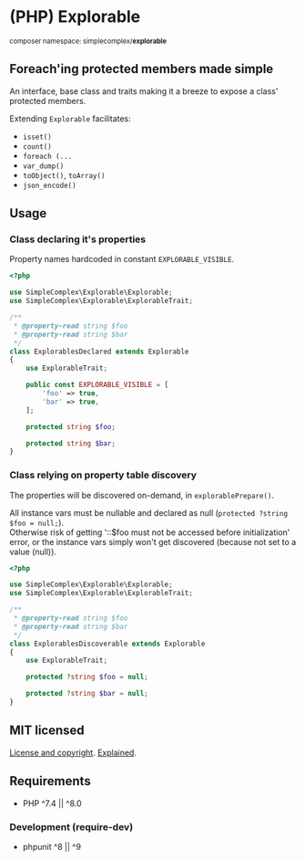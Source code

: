 # (PHP) Explorable
<small>composer namespace: simplecomplex/**explorable**</small>

## Foreach'ing protected members made simple

An interface, base class and traits making it a breeze to expose a class'
protected members.

Extending `Explorable` facilitates:
- `isset()`
- `count()`
- `foreach (...`
- `var_dump()`
- `toObject()`, `toArray()`
- `json_encode()`

## Usage

### Class declaring it's properties
Property names hardcoded in constant `EXPLORABLE_VISIBLE`.
```php
<?php

use SimpleComplex\Explorable\Explorable;
use SimpleComplex\Explorable\ExplorableTrait;

/**
 * @property-read string $foo
 * @property-read string $bar
 */
class ExplorablesDeclared extends Explorable
{
    use ExplorableTrait;

    public const EXPLORABLE_VISIBLE = [
        'foo' => true,
        'bar' => true,
    ];

    protected string $foo;

    protected string $bar;
}
```

### Class relying on property table discovery
The properties will be discovered on-demand, in `explorablePrepare()`.

All instance vars must be nullable and declared as null
(`protected ?string $foo = null;`).<br>
Otherwise risk of getting '::$foo must not be accessed before initialization'
error, or the instance vars simply won't get discovered (because not set to a value (null)).

```php
<?php

use SimpleComplex\Explorable\Explorable;
use SimpleComplex\Explorable\ExplorableTrait;

/**
 * @property-read string $foo
 * @property-read string $bar
 */
class ExplorablesDiscoverable extends Explorable
{
    use ExplorableTrait;

    protected ?string $foo = null;

    protected ?string $bar = null;
}
```

## MIT licensed

[License and copyright](https://github.com/simplecomplex/php-explorable/blob/master/LICENSE).
[Explained](https://tldrlegal.com/license/mit-license).

## Requirements ##

- PHP ^7.4 || ^8.0

### Development (require-dev)

- phpunit ^8 || ^9
